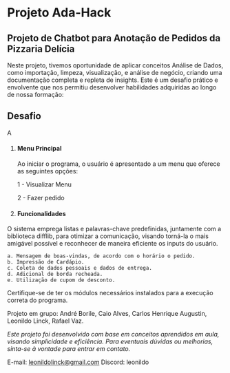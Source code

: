 # Projeto Ada-Hack
 
## Projeto de Chatbot para Anotação de Pedidos da Pizzaria Delícia

Neste projeto, tivemos oportunidade de aplicar conceitos Análise de Dados, como importação, limpeza, visualização, e análise de negócio, criando uma documentação completa e repleta de insights. Este é um desafio prático e envolvente que nos permitiu desenvolver habilidades adquiridas ao longo de nossa formação:

## Desafio

A



1. #### **Menu Principal**

    Ao iniciar o programa, o usuário é apresentado a um menu que oferece as seguintes opções:

    1 - Visualizar Menu
    
    2 - Fazer pedido    


1. #### **Funcionalidades**
   
O sistema emprega listas e palavras-chave predefinidas, juntamente com a biblioteca difflib, para otimizar a comunicação, visando torná-la o mais amigável possível e reconhecer de maneira eficiente os inputs do usuário.

    a. Mensagem de boas-vindas, de acordo com o horário o pedido.
    b. Impressão de Cardápio.
    c. Coleta de dados pessoais e dados de entrega.
    d. Adicional de borda recheada.
    e. Utilização de cupom de desconto.

Certifique-se de ter os módulos necessários instalados para a execução correta do programa.

Projeto em grupo: André Borile, Caio Alves, Carlos Henrique Augustin, Leonildo Linck, Rafael Vaz.

_Este projeto foi desenvolvido com base em conceitos aprendidos em aula, visando simplicidade e eficiência. Para eventuais dúvidas ou melhorias, sinta-se à vontade para entrar em contato._


E-mail: leonildolinck@gmail.com
Discord: leonildo




